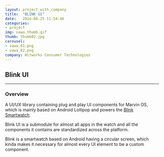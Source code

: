 ```yaml
---
layout: project_with_company
title:  "BLINK UI"
date:   2016-08-25 11:54:46
categories:
- project
img: vawa_thumb.gif
thumb: thumb02.jpg
carousel:
- vawa_01.png
- vawa_02.png
company: Witworks Consumer Technologies
---
```

## Blink UI
------------

### Overview
A UI/UX library containing plug and play UI components for Marvin OS, which is mainly based on Android Lollipop and powers the [Blink Smartwatch](blink.watch).

Blink UI is a submodule for almost all apps in the watch and all the components it contains are standardized across the platform.

Blink is a smartwatch based on Android having a circular screen, which kinda makes it necessary for almost every UI element to be a custom component.
